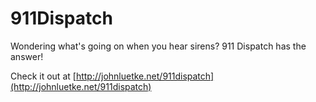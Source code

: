 911Dispatch
==============

Wondering what's going on when you hear sirens? 911 Dispatch has the answer!

Check it out at [http://johnluetke.net/911dispatch](http://johnluetke.net/911dispatch)